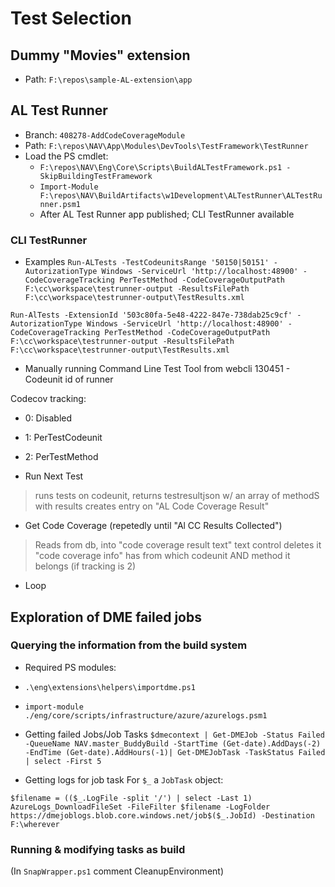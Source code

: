 # Test Selection

## Dummy "Movies" extension
- Path: `F:\repos\sample-AL-extension\app`

## AL Test Runner

- Branch: `408278-AddCodeCoverageModule`
- Path: `F:\repos\NAV\App\Modules\DevTools\TestFramework\TestRunner`
- Load the PS cmdlet:
  -  `F:\repos\NAV\Eng\Core\Scripts\BuildALTestFramework.ps1 -SkipBuildingTestFramework`
  - `Import-Module F:\repos\NAV\BuildArtifacts\w1Development\ALTestRunner\ALTestRunner.psm1`
  - After AL Test Runner app published; CLI TestRunner available
### CLI TestRunner
- Examples
`Run-ALTests -TestCodeunitsRange '50150|50151' -AutorizationType Windows -ServiceUrl 'http://localhost:48900' -CodeCoverageTracking PerTestMethod -CodeCoverageOutputPath F:\cc\workspace\testrunner-output -ResultsFilePath F:\cc\workspace\testrunner-output\TestResults.xml`

`Run-AlTests -ExtensionId '503c80fa-5e48-4222-847e-738dab25c9cf' -AutorizationType Windows -ServiceUrl 'http://localhost:48900' -CodeCoverageTracking PerTestMethod -CodeCoverageOutputPath F:\cc\workspace\testrunner-output -ResultsFilePath F:\cc\workspace\testrunner-output\TestResults.xml`

- Manually running Command Line Test Tool from webcli
130451 - Codeunit id of runner

Codecov tracking: 
- 0: Disabled
- 1: PerTestCodeunit
- 2: PerTestMethod

- Run Next Test

> runs tests on codeunit, returns testresultjson w/ an array of methodS with results
> creates entry on "AL Code Coverage Result"

- Get Code Coverage (repetedly until "Al CC Results Collected")

> Reads from db, into "code coverage result text" text control deletes it
> "code coverage info" has from which codeunit AND method it belongs (if tracking is 2)

- Loop
 
## Exploration of DME failed jobs

### Querying the information from the build system

- Required PS modules:
- `.\eng\extensions\helpers\importdme.ps1`
- `import-module ./eng/core/scripts/infrastructure/azure/azurelogs.psm1`

- Getting failed Jobs/Job Tasks
`$dmecontext | Get-DMEJob -Status Failed -QueueName NAV.master_BuddyBuild -StartTime (Get-date).AddDays(-2) -EndTime (Get-date).AddHours(-1)| Get-DMEJobTask -TaskStatus Failed | select -First 5 `

- Getting logs for job task
For `$_` a `JobTask` object:
```
$filename = (($_.LogFile -split '/') | select -Last 1)
AzureLogs_DownloadFileSet -FileFilter $filename -LogFolder https://dmejoblogs.blob.core.windows.net/job$($_.JobId) -Destination F:\wherever
```

### Running & modifying tasks as build
(In `SnapWrapper.ps1` comment CleanupEnvironment)